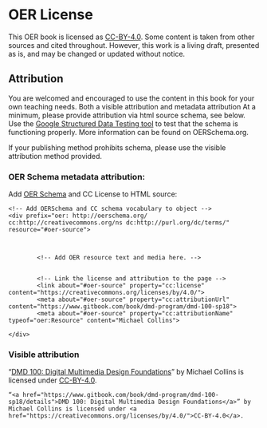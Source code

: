 # OER License

This OER book is licensed as [CC-BY-4.0](https://creativecommons.org/licenses/by/4.0/). Some content is taken from other sources and cited throughout. However, this work is a living draft, presented as is, and may be changed or updated without notice.

## Attribution
You are welcomed and encouraged to use the content in this book for your own teaching needs. Both a visible attribution and metadata attribution At a minimum, please provide attribution via html source schema, see below. Use the [Google Structured Data Testing tool](https://search.google.com/structured-data/testing-tool/u/0/) to test that the schema is functioning properly. More information can be found on OERSchema.org.

If your publishing method prohibits schema, please use the visible attribution method provided.

### OER Schema metadata attribution:
Add [OER Schema](http://oerschema.org) and CC License to HTML source:

```
<!-- Add OERSchema and CC schema vocabulary to object -->
<div prefix="oer: http://oerschema.org/ cc:http://creativecommons.org/ns dc:http://purl.org/dc/terms/" resource="#oer-source">

        
        
        <!-- Add OER resource text and media here. -->
        
        
        <!-- Link the license and attribution to the page -->
        <link about="#oer-source" property="cc:license" content="https://creativecommons.org/licenses/by/4.0/">
        <meta about="#oer-source" property="cc:attributionUrl" content="https://www.gitbook.com/book/dmd-program/dmd-100-sp18">
        <meta about="#oer-source" property="cc:attributionName" typeof="oer:Resource" content="Michael Collins">
    
</div>
```

### Visible attribution

“[DMD 100: Digital Multimedia Design Foundations](https://www.gitbook.com/book/dmd-program/dmd-100-sp18/details)” by Michael Collins is licensed under [CC-BY-4.0](https://creativecommons.org/licenses/by/4.0/).

`“<a href="https://www.gitbook.com/book/dmd-program/dmd-100-sp18/details">DMD 100: Digital Multimedia Design Foundations</a>” by Michael Collins is licensed under <a href="https://creativecommons.org/licenses/by/4.0/">CC-BY-4.0</a>.`